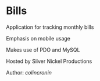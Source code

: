 Bills
=====

Application for tracking monthly bills

Emphasis on mobile usage

Makes use of PDO and MySQL

Hosted by Silver Nickel Productions

Author: *colincronin*
